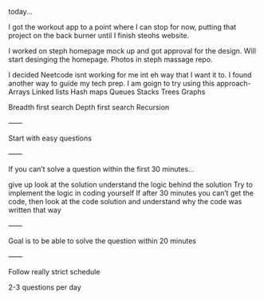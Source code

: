 today...

I got the workout app to a point where I can stop for now, putting that project on the back burner until I finish steohs website.

I worked on steph homepage mock up and got approval for the design. Will start desinging the homepage. Photos in steph massage repo.

I decided Neetcode isnt working for me int eh way that I want it to. I found another way to guide my tech prep. I am goign to try using this approach-
Arrays
Linked lists
Hash maps
Queues
Stacks
Trees
Graphs

Breadth first search
Depth first search
Recursion

——

Start with easy questions

——

If you can’t solve a question within the first 30 minutes…

give up
look at the solution
understand the logic behind the solution
Try to implement the logic in coding yourself
If after 30 minutes you can’t get the code, then look at the code solution and understand why the code was written that way

——

Goal is to be able to solve the question within 20 minutes

——

Follow really strict schedule

2-3 questions per day
